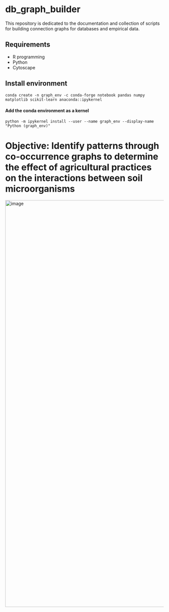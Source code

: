 # db_graph_builder
This repository is dedicated to the documentation and collection of scripts for building connection graphs for databases and empirical data.

## Requirements
- R programming
- Python
- Cytoscape

## Install environment
`conda create -n graph_env -c conda-forge notebook pandas numpy matplotlib scikit-learn anaconda::ipykernel`

#### Add the conda environment as a kernel
`python -m ipykernel install --user --name graph_env --display-name "Python (graph_env)"`

# Objective: Identify patterns through co-occurrence graphs to determine the effect of agricultural practices on the interactions between soil microorganisms 
<img width="1270" height="1287" alt="image" src="https://github.com/user-attachments/assets/80530fba-5bd4-4fc5-be3d-803c96426c1d" />
